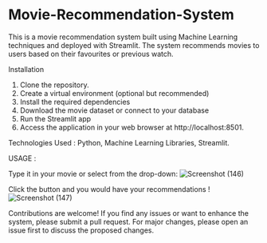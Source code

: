 # Movie-Recommendation-System

This is a movie recommendation system built using Machine Learning techniques and deployed with Streamlit. The system recommends movies to users based on their favourites or previous watch.

Installation
1. Clone the repository.
2. Create a virtual environment (optional but recommended)
3. Install the required dependencies
4. Download the movie dataset or connect to your database
5. Run the Streamlit app
6. Access the application in your web browser at http://localhost:8501.

Technologies Used :
Python,
Machine Learning Libraries,
Streamlit.

USAGE : 

Type it in your movie or select from the drop-down:
![Screenshot (146)](https://github.com/sidd1915/Movie-Recommendation-System/assets/115687191/70ace903-db24-49ac-a996-9bf466058014)

Click the button and you would have your recommendations !
![Screenshot (147)](https://github.com/sidd1915/Movie-Recommendation-System/assets/115687191/37ba6434-4ace-486c-af8a-813d39bf4b92)



Contributions are welcome! If you find any issues or want to enhance the system, please submit a pull request. For major changes, please open an issue first to discuss the proposed changes.



